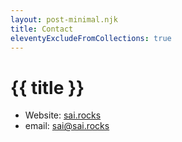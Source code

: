 ```yaml
---
layout: post-minimal.njk
title: Contact
eleventyExcludeFromCollections: true
---
```


# {{ title }}

- Website: [sai.rocks](https://sai.rocks)
- email: sai@sai.rocks
